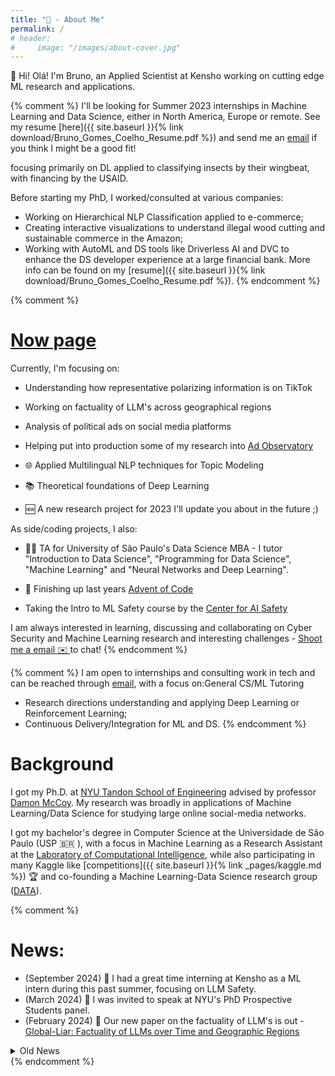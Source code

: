 ```yaml
---
title: "👋 - About Me"
permalink: /
# header:
#     image: "/images/about-cover.jpg"
---
```


👋 Hi! Olá! I'm Bruno, an Applied Scientist at Kensho working on cutting edge ML research and applications.

{% comment %}
I'll be looking for Summer 2023 internships in Machine Learning and Data Science, either in North America, Europe or remote. See my resume [here]({{ site.baseurl }}{% link download/Bruno_Gomes_Coelho_Resume.pdf %}) and send me an [email](mailto:bruno.coelho@nyu.edu) if you think I might be a good fit!


focusing primarily on DL applied to classifying insects by their wingbeat, with financing by the USAID. 

Before starting my PhD, I worked/consulted at various companies:
- Working on Hierarchical NLP Classification applied to e-commerce;
- Creating interactive visualizations to understand illegal wood cutting and sustainable commerce in the Amazon;
- Working with AutoML and DS tools like Driverless AI and DVC to enhance the DS developer experience at a large financial bank.
More info can be found on my [resume]({{ site.baseurl }}{% link download/Bruno_Gomes_Coelho_Resume.pdf %}).
{% endcomment %}


{% comment %}
# [Now page](https://nownownow.com/about)
Currently, I'm focusing on:
- Understanding how representative polarizing information is on TikTok
- Working on factuality of LLM's across geographical regions


- Analysis of political ads on social media platforms
- Helping put into production some of my research into [Ad Observatory](https://adobservatory.org/)
- 🌐 Applied Multilingual NLP techniques for Topic Modeling
- 📚 Theoretical foundations of Deep Learning
- 🆕 A new research project for 2023 I'll update you about in the future ;)

As side/coding projects, I also:
- 🧑‍🏫 TA for University of São Paulo's Data Science MBA - I tutor "Introduction to Data Science", "Programming for Data Science", "Machine Learning" and "Neural Networks and Deep Learning".

- 🎄 Finishing up last years [Advent of Code](https://adventofcode.com/)
- Taking the Intro to ML Safety course by the [Center for AI Safety](https://safe.ai/)


I am always interested in learning, discussing and collaborating on Cyber Security and Machine Learning research and interesting challenges - [Shoot me a email ✉️ ](mailto:bruno.coelho@nyu.edu) to chat! 
{% endcomment %}

{% comment %}
I am open to internships and consulting work in tech and can be reached through [email](mailto:bruno.coelho@nyu.edu), with a focus on:General CS/ML Tutoring
- Research directions understanding and applying Deep Learning or Reinforcement Learning;
- Continuous Delivery/Integration for ML and DS.
{% endcomment %}

# Background

I got my Ph.D. at [NYU Tandon School of Engineering](https://engineering.nyu.edu/) advised by professor [Damon McCoy](http://damonmccoy.com/).
My research was broadly in applications of Machine Learning/Data Science for studying large online social-media networks.

I got my bachelor's degree in Computer Science at the Universidade de São Paulo (USP 🇧🇷 ), with a focus in Machine Learning as a Research Assistant at the [Laboratory of Computational Intelligence](http://labic.icmc.usp.br/), while also participating in many Kaggle like [competitions]({{ site.baseurl }}{% link _pages/kaggle.md %}) 🏆 and co-founding a Machine Learning-Data Science research group ([DATA](http://data.icmc.usp.br/)).


{% comment %}

# News:

- (September  2024) 🤖 I had a great time interning at Kensho as a ML intern during this past summer, focusing on LLM Safety.
- (March  2024) 🎤 I was invited to speak at NYU's PhD Prospective Students panel. 
- (February  2024) 📑 Our new paper on the factuality of LLM's is out - [Global-Liar: Factuality of LLMs over Time and Geographic Regions](https://arxiv.org/abs/2401.17839)


<details>
<summary> Old News</summary>

 <ul>
  	<li>(February - April 2024)  I am a reviewer for ICWSM and IC2S2. </li>
	<li> (November 2023) 🐍💾 I attended PyData NYC and had a great time with the local community. </li>
	<li> (August 2023) 🤖 I had a great time interning at Kensho as a ML NLP intern working on LLMs and Zero-shot classification. </li>
	<li> (July 2023) I was invited to talk at NYU's PhD Panel about the graduate experience to interested undergraduate students. </li>
	<li> (March 2023) 🧑‍🏫 I was invited for two guest lecture for NYU's Security Analytics class - "Information Visualization" and "Introduction to Data Science methods and Python tools". </li>
  <li>(Feb  2023) 🎤 I was invited to speak at NYU's PhD Prospective Students panel. </li>
  <li>(Jan 2023) 🎉 Our paper got accepted to the 
  <a href="https://www2023.thewebconf.org">2023 ACM Web Conference</a>!
  - 
  <a href="https://brunogomescoelho.github.io/research/spanish-ads-www/">Propaganda Política Pagada: Exploring U.S. Political Facebook Ads en Español</a>!
  </li>

  <li>(Oct 2022) I will be attending ACM Internet Measurement Conference late October! If you're going and interested in discussing research/meeting, shoot me an email! </li>
  <li>(Sep 2022) Alongside 
  <a href="https://cybersecurityfordemocracy.org/">CyberSecuirty for Democracy</a>
  I've written up the results of my recent research: 
  <a href="https://medium.com/cybersecurity-for-democracy/spending-on-2020-spanish-language-political-ads-on-meta-lagged-behind-english-language-ads-772fd22d4cee">Spending on 2020 Spanish-language political ads on Meta lagged behind English-language ads</a>
</li>
  <li>(Sep 2022) 🎉 I have passed my Qualifying Exam and am officially a Ph.D. <s>Student</s> Candidate!
</li>
  <li>(Aug 2022) 🎖️ I have recently won the
  <a href="https://ndd.tech">NDD Tech</a>
  ML challenge! Read more 
  <a href="https://brunogomescoelho.github.io/kaggle/ndd-challenge/">here</a>.
</li>
</ul>

</details>
{% endcomment %}
